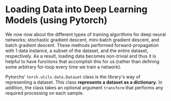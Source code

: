 Loading Data into Deep Learning Models (using Pytorch)
=======================================================

We now now about the different types of training algorithms for deep neural networks; stochastic gradient descent, mini-batch gradient descent, and batch gradient descent. These methods performed forward-propagation with 1 data instance, a subset of the dataset, and the entire dataset, respectively. As a result, loading data becomes non-trivial and thus it is helpful to have functions that accomplish this for us (rather than defining some arbitrary for-loop every time we train a network).

Pytorchs' `torch.utils.data.Dataset` class is the library's way of representing a dataset. This class **represents a dataset as a dictionary**. In addition, the class takes an optional argument `transform` that performs any required processing on each sample. 

